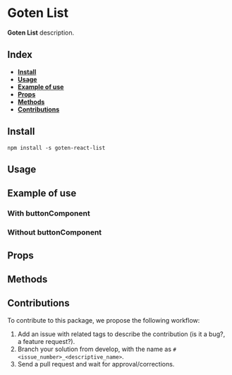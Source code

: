 # Goten List

**Goten List** description.

## Index

- [**Install**](#install)
- [**Usage**](#usage)
- [**Example of use**](#example-of-use)
- [**Props**](#props)
- [**Methods**](#methods)
- [**Contributions**](#contributions)

## Install

```npm install -s goten-react-list```

## Usage



## Example of use

### With buttonComponent



### Without buttonComponent



## Props



## Methods



## Contributions

To contribute to this package, we propose the following workflow:
1. Add an issue with related tags to describe the contribution (is it a bug?, a feature request?).
2. Branch your solution from develop, with the name as ```#<issue_number>_<descriptive_name>```.
3. Send a pull request and wait for approval/corrections.
